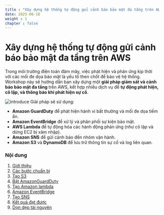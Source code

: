 ```yaml
---
title : "Xây dựng hệ thống tự động gửi cảnh báo bảo mật đa tầng trên AWS "
date: 2025-06-18
weight : 1 
chapter : false
---
```


# Xây dựng hệ thống tự động gửi cảnh báo bảo mật đa tầng trên AWS

Trong môi trường điện toán đám mây, việc phát hiện và phản ứng kịp thời với các mối đe dọa bảo mật là yếu tố then chốt để bảo vệ hệ thống.  
Workshop này sẽ hướng dẫn bạn xây dựng một **giải pháp giám sát và cảnh báo bảo mật đa tầng** trên AWS, kết hợp nhiều dịch vụ để **tự động phát hiện, cô lập, và thông báo khi phát hiện sự cố**.

![introduce](/images/AWS.png)
Giải pháp sẽ sử dụng:
- **Amazon GuardDuty** để phát hiện hành vi bất thường và mối đe dọa tiềm ẩn.
- **Amazon EventBridge** để xử lý và phân phối sự kiện bảo mật.
- **AWS Lambda** để tự động hóa các hành động phản ứng (như cô lập và dừng EC2 bị xâm nhập).
- **Amazon SNS** để gửi cảnh báo đến nhóm vận hành.
- **Amazon S3** và **DynamoDB** để lưu trữ thông tin sự cố và log liên quan.

### Nội dung

 1. [Giới thiệu](1-introduce/)
 2. [Các bước chuẩn bị](2-Prerequiste/)
 3. [Tạo S3](3-CreateS3/)
 4. [Bật AmazonGuardDuty](4-AmazonGuardDuty/)
 5. [Tạo Amazon lambda](5-AWSLambda/)
 6. [Amazon EventBridge](6-AmazonEventBridge/)
 7. [Tạo SNS](7-SimpleNotificationService/)
 8. [Kết quả đạt được](8-AchievedResult/)
 9. [Dọn dẹp tài nguyên](9-CleanUpResources/)
